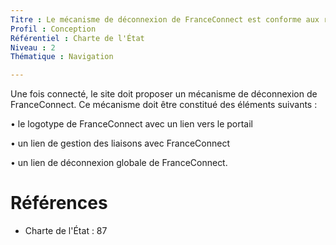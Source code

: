 ```yaml
---
Titre : Le mécanisme de déconnexion de FranceConnect est conforme aux règles des sites publics.
Profil : Conception
Référentiel : Charte de l'État
Niveau : 2
Thématique : Navigation

---
```

Une fois connecté, le site doit proposer un mécanisme de déconnexion de FranceConnect. Ce mécanisme doit être constitué des éléments suivants :

• le logotype de FranceConnect avec un lien vers le portail

• un lien de gestion des liaisons avec FranceConnect

• un lien de déconnexion globale de FranceConnect.

# Références

*   Charte de l'État : 87